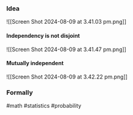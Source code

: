 ### Idea
![[Screen Shot 2024-08-09 at 3.41.03 pm.png]]
#### Independency is not disjoint
![[Screen Shot 2024-08-09 at 3.41.47 pm.png]]
#### Mutually independent
![[Screen Shot 2024-08-09 at 3.42.22 pm.png]]
### Formally

#math #statistics #probability 



